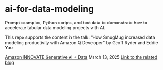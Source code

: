 # ai-for-data-modeling
Prompt examples, Python scripts, and test data to demonstrate how to accelerate tabular data modeling projects with AI.

This repo supports the content in the talk:
"How SmugMug increased data modeling productivity with Amazon Q Developer"
by Geoff Ryder and Eddie Yao

[Amazon INNOVATE Generative AI + Data](https://innovate-namer-genai-data.virtual.awsevents.com/home)
March 13, 2025
[Link to the related blog](https://aws.amazon.com/blogs/devops/how-smugmug-increased-data-modeling-productivity-with-amazon-q-developer/) 
